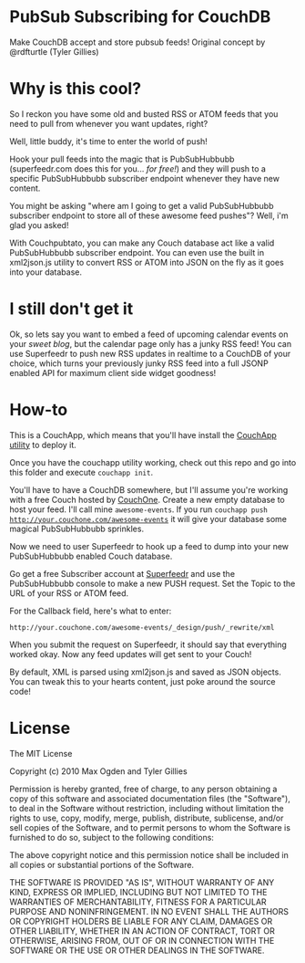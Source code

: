 # PubSub Subscribing for CouchDB

Make CouchDB accept and store pubsub feeds! Original concept by @rdfturtle (Tyler Gillies)

# Why is this cool?

So I reckon you have some old and busted RSS or ATOM feeds that you need to pull from whenever you want updates, right?

Well, little buddy, it's time to enter the world of push!

Hook your pull feeds into the magic that is PubSubHubbubb (superfeedr.com does this for you... _for free!_) and they will push to a specific PubSubHubbubb subscriber endpoint whenever they have new content.

You might be asking "where am I going to get a valid PubSubHubbubb subscriber endpoint to store all of these awesome feed pushes"? Well, i'm glad you asked!

With Couchpubtato, you can make any Couch database act like a valid PubSubHubbubb subscriber endpoint. You can even use the built in xml2json.js utility to convert RSS or ATOM into JSON on the fly as it goes into your database.

# I still don't get it

Ok, so lets say you want to embed a feed of upcoming calendar events on your _sweet blog_, but the calendar page only has a junky RSS feed! You can use Superfeedr to push new RSS updates in realtime to a CouchDB of your choice, which turns your previously junky RSS feed into a full JSONP enabled API for maximum client side widget goodness!

# How-to

This is a CouchApp, which means that you'll have install the [CouchApp utility](http://couchapp.org/page/installing) to deploy it.

Once you have the couchapp utility working, check out this repo and go into this folder and execute <code>couchapp init</code>.

You'll have to have a CouchDB somewhere, but I'll assume you're working with a free Couch hosted by [CouchOne](http://couchone.com/get). Create a new empty database to host your feed. I'll call mine <code>awesome-events</code>. If you run <code>couchapp push http://your.couchone.com/awesome-events</code> it will give your database some magical PubSubHubbubb sprinkles.

Now we need to user Superfeedr to hook up a feed to dump into your new PubSubHubbubb enabled Couch database.

Go get a free Subscriber account at [Superfeedr](http://superfeedr.com) and use the PubSubHubbubb console to make a new PUSH request. Set the Topic to the URL of your RSS or ATOM feed.

For the Callback field, here's what to enter:

    http://your.couchone.com/awesome-events/_design/push/_rewrite/xml
    
When you submit the request on Superfeedr, it should say that everything worked okay. Now any feed updates will get sent to your Couch!

By default, XML is parsed using xml2json.js and saved as JSON objects. You can tweak this to your hearts content, just poke around the source code!

# License

The MIT License

Copyright (c) 2010 Max Ogden and Tyler Gillies

Permission is hereby granted, free of charge, to any person obtaining a copy
of this software and associated documentation files (the "Software"), to deal
in the Software without restriction, including without limitation the rights
to use, copy, modify, merge, publish, distribute, sublicense, and/or sell
copies of the Software, and to permit persons to whom the Software is
furnished to do so, subject to the following conditions:

The above copyright notice and this permission notice shall be included in
all copies or substantial portions of the Software.

THE SOFTWARE IS PROVIDED "AS IS", WITHOUT WARRANTY OF ANY KIND, EXPRESS OR
IMPLIED, INCLUDING BUT NOT LIMITED TO THE WARRANTIES OF MERCHANTABILITY,
FITNESS FOR A PARTICULAR PURPOSE AND NONINFRINGEMENT. IN NO EVENT SHALL THE
AUTHORS OR COPYRIGHT HOLDERS BE LIABLE FOR ANY CLAIM, DAMAGES OR OTHER
LIABILITY, WHETHER IN AN ACTION OF CONTRACT, TORT OR OTHERWISE, ARISING FROM,
OUT OF OR IN CONNECTION WITH THE SOFTWARE OR THE USE OR OTHER DEALINGS IN
THE SOFTWARE.